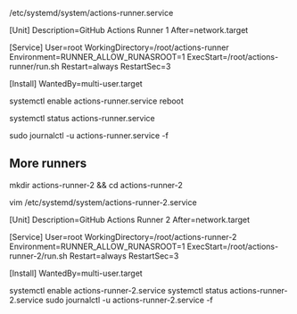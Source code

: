 /etc/systemd/system/actions-runner.service


[Unit]
Description=GitHub Actions Runner 1
After=network.target

[Service]
User=root
WorkingDirectory=/root/actions-runner
Environment=RUNNER_ALLOW_RUNASROOT=1
ExecStart=/root/actions-runner/run.sh
Restart=always
RestartSec=3

[Install]
WantedBy=multi-user.target




systemctl enable actions-runner.service
reboot

systemctl status actions-runner.service

sudo journalctl -u actions-runner.service -f



## More runners

mkdir actions-runner-2 && cd actions-runner-2

vim /etc/systemd/system/actions-runner-2.service


[Unit]
Description=GitHub Actions Runner 2
After=network.target

[Service]
User=root
WorkingDirectory=/root/actions-runner-2
Environment=RUNNER_ALLOW_RUNASROOT=1
ExecStart=/root/actions-runner-2/run.sh
Restart=always
RestartSec=3

[Install]
WantedBy=multi-user.target


systemctl enable actions-runner-2.service
systemctl status actions-runner-2.service
sudo journalctl -u actions-runner-2.service -f
